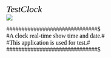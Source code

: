 <p>
<font face="verdana" size="5" color="black"><i>TestClock</i></font><br/>
<img src="https://dev.azure.com/RanMaoliang150/PrimaryProj/_apis/build/status/TestClock"/>
</p>

<p><font face="microsoft yahei" size="3" color="black">
##############################$<br/>
#A clock real-time show time and date.#<br/>
#This application is used for test.#<br/>
##############################$<br/>
</font></p>